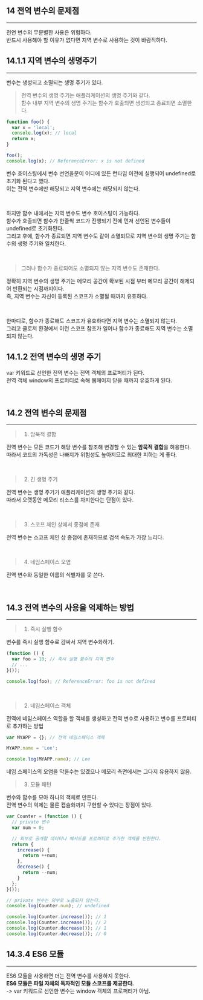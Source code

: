 ## 14 전역 변수의 문제점
---
전연 변수의 무분별한 사용은 위험하다.<br>
반드시 사용해야 할 이유가 없다면 지역 변수로 사용하는 것이 바람직하다.<br>

## 14.1.1 지역 변수의 생명주기
---
변수는 생성되고 소멸되는 생명 주기가 있다.

> 전역 변수의 생명 주기는 애플리케이션의 생명 주기와 같다.<br>
> 함수 내부 지역 변수의 생명 주기는 함수가  호출되면 생성되고 종료되면 소멸한다.<br>

```javascript
function foo() {
  var x = 'local';
  console.log(x); // local
  return x;
}

foo();
console.log(x); // ReferenceError: x is not defined
```

변수 호이스팅에서 변수 선언을문이 어디에 있든 런타임 이전에 실행되어 undefined로 초기화 된다고 했다.<br>
이는 전역 변수에만 해당되고 지역 변수에는 해당되지 않는다.<br>

<br>

하지만 함수 내에서는 지역 변수도 변수 호이스팅이 가능하다.<br>
함수가 호출되면 함수가  한줄씩 코드가 진행되기 전에 먼저 선언된 변수들이 undefined로 초기화된다.<br>
그리고 후에, 함수가 종료되면 지역 변수도 같이 소멸되므로 지역 변수의 생명 주기는 함수의 생명 주기와 일치한다.

<br>

> 그러나 함수가 종료되어도 소멸되지 않는 지역 변수도 존재한다.<br>

정확히 지역 변수의 생명 주기는 메모리 공간이 확보된 시점 부터 메모리 공간이 해제되어 반환되는 시점까지이다.<br>
즉, 지역 변수는 자신이 등록된 스코프가 소멸될 때까지 유효하다.<br>

<br>

한마디로, 함수가 종료해도 스코프가 유효하다면 지역 변수는 소멸되지 않는다.<br>
그리고 클로저 환경에서 이런 스코프 참조가 일어나 함수가 종료해도 지역 변수는 소멸되지 않는다.<br>

## 14.1.2 전역 변수의 생명 주기

var 키워드로 선언한 전역 변수는 전역 객체의 프로퍼티가 된다.<br>
전역 객체 window의 프로퍼티로 속해 웹페이지 닫을 때까지 유효하게 된다.<br>

<br>

## 14.2 전역 변수의 문제점
---


> 1. 암묵적 결함

전역 변수는 모든 코드가 해당 변수를 참조해 변경할 수 있는 **암묵적 결합**을 허용한다.<br>
따라서 코드의 가독성은 나빠지가 위험성도 높아지므로 최대한 피하는 게 좋다.<br>

<br>

> 2. 긴 생명 주기

전역 변수는 생명 주기가 애플리케이션의 생명 주기와 같다.<br>
따라서 오랫동안 메모리 리소스를 차지한다는 단점이 있다.<br>

<br>

> 3. 스코프 체인 상에서 종점에 존재

전역 변수는 스코프 체인 상 종점에 존재하므로 검색 속도가 가장 느리다.

<br>

> 4. 네임스페이스 오염

전역 변수와 동일한 이름의 식별자를 못 쓴다.

<br>

## 14.3 전역 변수의 사용을 억제하는 방법
---

> 1. 즉시 실행 함수

변수를 즉시 실행 함수로 감싸서 지역 변수화하기.

```javascript
(function () {
  var foo = 10; // 즉시 실행 함수의 지역 변수
  // ...
}());

console.log(foo); // ReferenceError: foo is not defined
```

<br>

> 2. 네임스페이스 객체

전역에 네임스페이스 역할을 할 객체를 생성하고 전역 변수로 사용하고 변수를 프로퍼티로 추가하는 방법

```javascript
var MYAPP = {}; // 전역 네임스페이스 객체

MYAPP.name = 'Lee';

console.log(MYAPP.name); // Lee
```

네임 스페이스의 오염을 막을수는 있겠으나 메모리 측면에서는 그다지 유용하지 않음.

> 3. 모듈 패턴

변수와 함수를 모아 하나의 객체로 만든다.<br>
전역 변수의 억제는 물론 캡슐화까지 구현할 수 있다는 장점이 있다.<br>

```javascript
var Counter = (function () {
  // private 변수
  var num = 0;

  // 외부로 공개할 데이터나 메서드를 프로퍼티로 추가한 객체를 반환한다.
  return {
    increase() {
      return ++num;
    },
    decrease() {
      return --num;
    }
  };
}());

// private 변수는 외부로 노출되지 않는다.
console.log(Counter.num); // undefined

console.log(Counter.increase()); // 1
console.log(Counter.increase()); // 2
console.log(Counter.decrease()); // 1
console.log(Counter.decrease()); // 0
```

## 14.3.4  ES6 모듈
---
ES6 모듈을 사용하면 더는 전역 변수를 사용하지 못한다.<br>
**ES6 모듈은 파일 자체의 독자적인 모듈 스코프를 제공한다.**<br>
-> var 키워드로 선언한 변수는 window 객체의 프로퍼티가 아님.<br>

<br>








